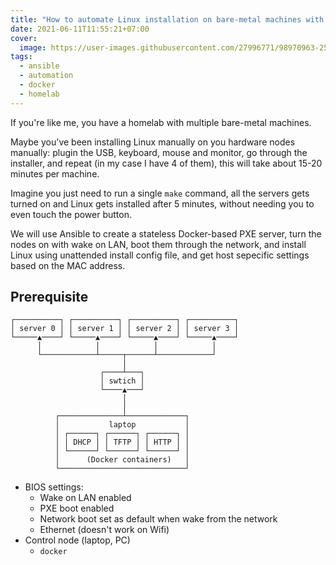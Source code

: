 ```yaml
---
title: "How to automate Linux installation on bare-metal machines with Docker and Ansible"
date: 2021-06-11T11:55:21+07:00
cover:
  image: https://user-images.githubusercontent.com/27996771/98970963-25137200-2543-11eb-8f2d-f9a2d45756ef.JPG
tags:
  - ansible
  - automation
  - docker
  - homelab
---
```


If you're like me, you have a homelab with multiple bare-metal machines.

Maybe you've been installing Linux manually on you hardware nodes manually: plugin the USB, keyboard, mouse and monitor, go through the installer, and repeat (in my case I have 4 of them), this will take about 15-20 minutes per machine.

Imagine you just need to run a single `make` command, all the servers gets turned on and Linux gets installed after 5 minutes, without needing you to even touch the power button.

We will use Ansible to create a stateless Docker-based PXE server, turn the nodes on with wake on LAN, boot them through the network, and install Linux using unattended install config file, and get host sepecific settings based on the MAC address.

## Prerequisite

```
┌──────────┐ ┌──────────┐ ┌──────────┐ ┌──────────┐
│ server 0 │ │ server 1 │ │ server 2 │ │ server 3 │
└─────▲────┘ └─────▲────┘ └─────▲────┘ └─────▲────┘
      │            │            │            │
      └────────────┴─────┬──────┴────────────┘
                         │
                    ┌────┴───┐
                    │ swtich │
                    └────▲───┘
                         │
                         │
          ┌──────────────┴─────────────┐
          │           laptop           │
          │ ┌──────┐ ┌──────┐ ┌──────┐ │
          │ │ DHCP │ │ TFTP │ │ HTTP │ │
          │ └──────┘ └──────┘ └──────┘ │
          │      (Docker containers)   │
          └────────────────────────────┘
```

- BIOS settings:
  - Wake on LAN enabled
  - PXE boot enabled
  - Network boot set as default when wake from the network
  - Ethernet (doesn't work on Wifi)
- Control node (laptop, PC)
  - `docker`
